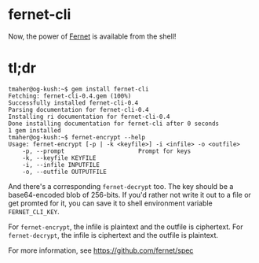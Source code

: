 fernet-cli
==========

Now, the power of [Fernet](https://github.com/fernet/spec) is
available from the shell!

# tl;dr

```
tmaher@og-kush:~$ gem install fernet-cli
Fetching: fernet-cli-0.4.gem (100%)
Successfully installed fernet-cli-0.4
Parsing documentation for fernet-cli-0.4
Installing ri documentation for fernet-cli-0.4
Done installing documentation for fernet-cli after 0 seconds
1 gem installed
tmaher@og-kush:~$ fernet-encrypt --help
Usage: fernet-encrypt [-p | -k <keyfile>] -i <infile> -o <outfile>
    -p, --prompt                     Prompt for keys
    -k, --keyfile KEYFILE
    -i, --infile INPUTFILE
    -o, --outfile OUTPUTFILE
```

And there's a corresponding `fernet-decrypt` too.  The key should be a
base64-encoded blob of 256-bits.  If you'd rather not write it out to
a file or get promted for it, you can save it to shell environment
variable `FERNET_CLI_KEY`.

For `fernet-encrypt`, the infile is plaintext and the outfile is
ciphertext.  For `fernet-decrypt`, the infile is ciphertext and the
outfile is plaintext.  

For more information, see https://github.com/fernet/spec
